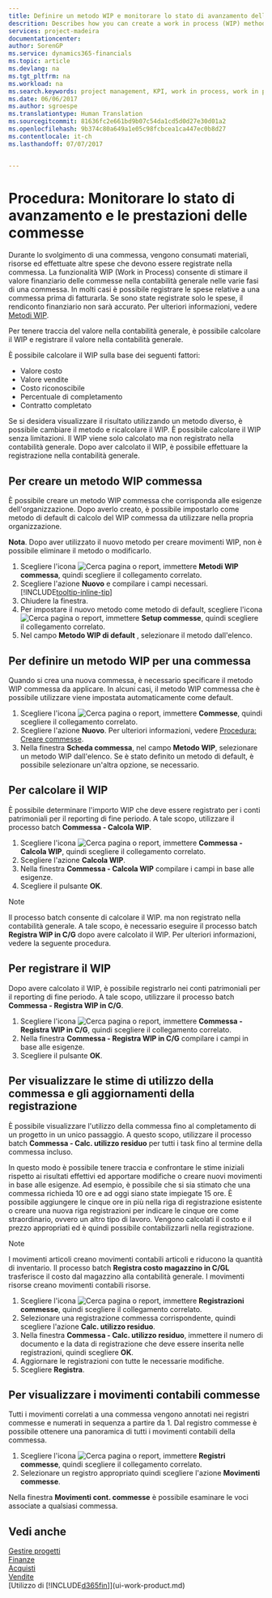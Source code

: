```yaml
---
title: Definire un metodo WIP e monitorare lo stato di avanzamento della commessa| Documenti Microsoft
descrition: Describes how you can create a work in process (WIP) method and calculate WIP to estimate the financial value of jobs while they are ongoing.
services: project-madeira
documentationcenter: 
author: SorenGP
ms.service: dynamics365-financials
ms.topic: article
ms.devlang: na
ms.tgt_pltfrm: na
ms.workload: na
ms.search.keywords: project management, KPI, work in process, work in progress
ms.date: 06/06/2017
ms.author: sgroespe
ms.translationtype: Human Translation
ms.sourcegitcommit: 81636fc2e661bd9b07c54da1cd5d0d27e30d01a2
ms.openlocfilehash: 9b374c80a649a1e05c98fcbcea1ca447ec0b8d27
ms.contentlocale: it-ch
ms.lasthandoff: 07/07/2017


---
```

# <a name="how-to-monitor-job-progress-and-performance"></a>Procedura: Monitorare lo stato di avanzamento e le prestazioni delle commesse
Durante lo svolgimento di una commessa, vengono consumati materiali, risorse ed effettuate altre spese che devono essere registrate nella commessa. La funzionalità WIP (Work in Process) consente di stimare il valore finanziario delle commesse nella contabilità generale nelle varie fasi di una commessa. In molti casi è possibile registrare le spese relative a una commessa prima di fatturarla. Se sono state registrate solo le spese, il rendiconto finanziario non sarà accurato. Per ulteriori informazioni, vedere [Metodi WIP](projects-understanding-wip.md).

Per tenere traccia del valore nella contabilità generale, è possibile calcolare il WIP e registrare il valore nella contabilità generale.

È possibile calcolare il WIP sulla base dei seguenti fattori:

* Valore costo
* Valore vendite
* Costo riconoscibile
* Percentuale di completamento
* Contratto completato

Se si desidera visualizzare il risultato utilizzando un metodo diverso, è possibile cambiare il metodo e ricalcolare il WIP. È possibile calcolare il WIP senza limitazioni. Il WIP viene solo calcolato ma non registrato nella contabilità generale. Dopo aver calcolato il WIP, è possibile effettuare la registrazione nella contabilità generale.

## <a name="to-create-a-job-wip-method"></a>Per creare un metodo WIP commessa
È possibile creare un metodo WIP commessa che corrisponda alle esigenze dell'organizzazione. Dopo averlo creato, è possibile impostarlo come metodo di default di calcolo del WIP commessa da utilizzare nella propria organizzazione.  

**Nota**. Dopo aver utilizzato il nuovo metodo per creare movimenti WIP, non è possibile eliminare il metodo o modificarlo.  

1. Scegliere l'icona ![Cerca pagina o report](media/ui-search/search_small.png "icona Cerca pagina o report"), immettere **Metodi WIP commessa**, quindi scegliere il collegamento correlato.  
2. Scegliere l'azione **Nuovo** e compilare i campi necessari. [!INCLUDE[tooltip-inline-tip](includes/tooltip-inline-tip_md.md)]  
3. Chiudere la finestra.   
4. Per impostare il nuovo metodo come metodo di default, scegliere l'icona ![Cerca pagina o report](media/ui-search/search_small.png "icona Cerca pagina o report"), immettere **Setup commesse**, quindi scegliere il collegamento correlato.  
5. Nel campo **Metodo WIP di default** , selezionare il metodo dall'elenco.

## <a name="to-define-a-wip-method-for-a-job"></a>Per definire un metodo WIP per una commessa
Quando si crea una nuova commessa, è necessario specificare il metodo WIP commessa da applicare. In alcuni casi, il metodo WIP commessa che è possibile utilizzare viene impostata automaticamente come default.

1. Scegliere l'icona ![Cerca pagina o report](media/ui-search/search_small.png "icona Cerca pagina o report"), immettere **Commesse**, quindi scegliere il collegamento correlato.
2. Scegliere l'azione **Nuovo**. Per ulteriori informazioni, vedere [Procedura: Creare commesse](projects-how-create-jobs.md).  
3. Nella finestra **Scheda commessa**, nel campo **Metodo WIP**, selezionare un metodo WIP dall'elenco. Se è stato definito un metodo di default, è possibile selezionare un'altra opzione, se necessario.  

## <a name="to-calculate-wip"></a>Per calcolare il WIP
È possibile determinare l'importo WIP che deve essere registrato per i conti patrimoniali per il reporting di fine periodo. A tale scopo, utilizzare il processo batch **Commessa - Calcola WIP**.  

1. Scegliere l'icona ![Cerca pagina o report](media/ui-search/search_small.png "icona Cerca pagina o report"), immettere **Commessa - Calcola WIP**, quindi scegliere il collegamento correlato.  
2. Scegliere l'azione **Calcola WIP**.
3. Nella finestra **Commessa - Calcola WIP** compilare i campi in base alle esigenze.
4. Scegliere il pulsante **OK**.  

> [!NOTE]  
>   Il processo batch consente di calcolare il WIP. ma non registrato nella contabilità generale. A tale scopo, è necessario eseguire il processo batch **Registra WIP in C/G** dopo avere calcolato il WIP. Per ulteriori informazioni, vedere la seguente procedura.

## <a name="to-post-wip"></a>Per registrare il WIP
Dopo avere calcolato il WIP, è possibile registrarlo nei conti patrimoniali per il reporting di fine periodo. A tale scopo, utilizzare il processo batch **Commessa - Registra WIP in C/G**.

1. Scegliere l'icona ![Cerca pagina o report](media/ui-search/search_small.png "icona Cerca pagina o report"), immettere **Commessa - Registra WIP in C/G**, quindi scegliere il collegamento correlato.  
2. Nella finestra **Commessa - Registra WIP in C/G** compilare i campi in base alle esigenze.  
3. Scegliere il pulsante **OK**.

## <a name="to-view-job-usage-estimates-and-post-updates"></a>Per visualizzare le stime di utilizzo della commessa e gli aggiornamenti della registrazione
È possibile visualizzare l'utilizzo della commessa fino al completamento di un progetto in un unico passaggio. A questo scopo, utilizzare il processo batch **Commessa - Calc. utilizzo residuo** per tutti i task fino al termine della commessa incluso.  

In questo modo è possibile tenere traccia e confrontare le stime iniziali rispetto ai risultati effettivi ed apportare modifiche o creare nuovi movimenti in base alle esigenze. Ad esempio, è possibile che si sia stimato che una commessa richieda 10 ore e ad oggi siano state impiegate 15 ore. È possibile aggiungere le cinque ore in più nella riga di registrazione esistente o creare una nuova riga registrazioni per indicare le cinque ore come straordinario, ovvero un altro tipo di lavoro. Vengono calcolati il costo e il prezzo appropriati ed è quindi possibile contabilizzarli nella registrazione.  

> [!NOTE]  
>   I movimenti articoli creano movimenti contabili articoli e riducono la quantità di inventario. Il processo batch **Registra costo magazzino in C/GL** trasferisce il costo dal magazzino alla contabilità generale. I movimenti risorse creano movimenti contabili risorse.  

1. Scegliere l'icona ![Cerca pagina o report](media/ui-search/search_small.png "icona Cerca pagina o report"), immettere **Registrazioni commesse**, quindi scegliere il collegamento correlato.  
2. Selezionare una registrazione commessa corrispondente, quindi scegliere l'azione **Calc. utilizzo residuo**.  
3. Nella finestra **Commessa - Calc. utilizzo residuo**, immettere il numero di documento e la data di registrazione che deve essere inserita nelle registrazioni, quindi scegliere **OK**.  
4. Aggiornare le registrazioni con tutte le necessarie modifiche.  
5. Scegliere **Registra**.

## <a name="to-view-job-ledger-entries"></a>Per visualizzare i movimenti contabili commesse
Tutti i movimenti correlati a una commessa vengono annotati nei registri commesse e numerati in sequenza a partire da 1. Dal registro commesse è possibile ottenere una panoramica di tutti i movimenti contabili della commessa.    

1. Scegliere l'icona ![Cerca pagina o report](media/ui-search/search_small.png "icona Cerca pagina o report"), immettere **Registri commesse**, quindi scegliere il collegamento correlato.
2. Selezionare un registro appropriato quindi scegliere l'azione **Movimenti commesse**.

Nella finestra **Movimenti cont. commesse** è possibile esaminare le voci associate a qualsiasi commessa.  

## <a name="see-also"></a>Vedi anche
[Gestire progetti](projects-manage-projects.md)  
[Finanze](finance.md)  
[Acquisti](purchasing-manage-purchasing.md)         
[Vendite](sales-manage-sales.md)      
[Utilizzo di [!INCLUDE[d365fin](includes/d365fin_md.md)]](ui-work-product.md)  

